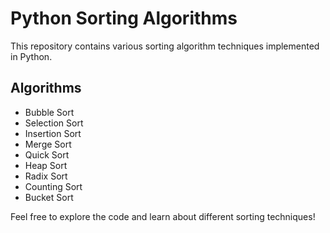 # Python Sorting Algorithms

This repository contains various sorting algorithm techniques implemented in Python.

## Algorithms

- Bubble Sort
- Selection Sort
- Insertion Sort
- Merge Sort
- Quick Sort
- Heap Sort
- Radix Sort
- Counting Sort
- Bucket Sort

Feel free to explore the code and learn about different sorting techniques!
